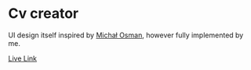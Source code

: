 # Cv creator

UI design itself inspired by [Michał Osman](https://michalosman.github.io/cv-application/), however fully implemented by me. 

[Live Link](https://piotrnajda3000.github.io/cvCreator/)

